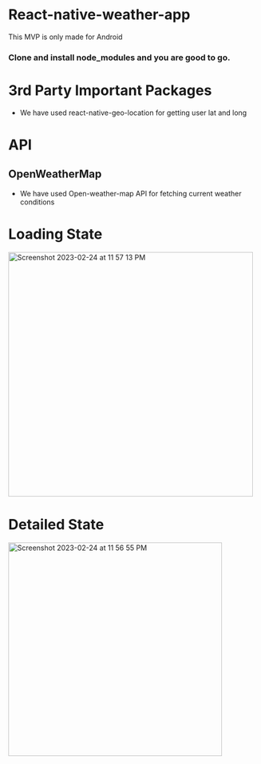 # React-native-weather-app

This MVP is only made for Android

### Clone and install node_modules and you are good to go.

# 3rd Party Important Packages
- We have used react-native-geo-location for getting user lat and long

# API

## OpenWeatherMap
- We have used Open-weather-map API for fetching current weather conditions


# Loading State
<img width="490" alt="Screenshot 2023-02-24 at 11 57 13 PM" src="https://user-images.githubusercontent.com/49619101/221260302-3a2fa58a-97b4-46c4-910f-a8ceef372c3d.png">

# Detailed State
<img width="428" alt="Screenshot 2023-02-24 at 11 56 55 PM" src="https://user-images.githubusercontent.com/49619101/221260314-a7c3638a-c82f-4fbb-b0d4-bb5a46830fac.png">
